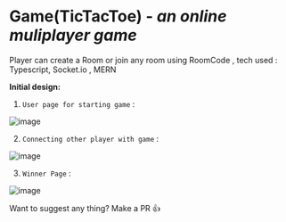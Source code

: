 
# Game(TicTacToe) - _an online muliplayer game_
Player can create a Room or join any room using RoomCode , tech used : Typescript, Socket.io , MERN



**Initial design:**

1. `User page for starting game` :

![image](https://github.com/Rudresh-pandey/TicTacToe_online/assets/96531798/f1cccc00-134e-4f24-ab23-b149a0acc5aa)



2. `Connecting other player with game` :

![image](https://github.com/Rudresh-pandey/TicTacToe_online/assets/96531798/4e90bd84-bd16-427d-afb2-66c333fb76c6)



3. `Winner Page` :

![image](https://github.com/Rudresh-pandey/TicTacToe_online/assets/96531798/264a994a-e6be-41b4-92bd-9431d46ae223)

Want to suggest any thing? Make a PR 👍

